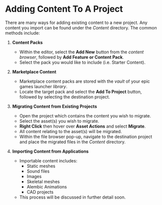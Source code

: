 # Adding Content To A Project

There are many ways for adding existing content to a new project. Any content you import can be found under the *Content* directory. The common methods include:

1. **Content Packs**
    * Within the editor, select the **Add New** button from the *content browser*, followed by **Add Feature or Content Pack**.
    * Select the pack you would like to include (i.e. Starter Content).

2. **Marketplace Content**
    * Marketplace content packs are stored with the *vault* of your epic games launcher *library*.
    * Locate the target pack and select the **Add To Project** button, followed by selecting the destination project.
   
3. **Migrating Content from Existing Projects**
    * Open the project which contains the content you wish to migrate.
    * Select the asset(s) you wish to migrate.
    * **Right Click** then hover over **Asset Actions** and select **Migrate**.
    * All content relating to the asset(s) will be migrated.
    * Within the file browser pop-up, navigate to the destination project and place the migrated files in the *Content* directory.
   
4. **Importing Content from Applications**
    * Importable content includes:
      * Static meshes
      * Sound files
      * Images
      * Skeletal meshes
      * Alembic Animations
      * CAD projects
    * This process will be discussed in further detail soon.